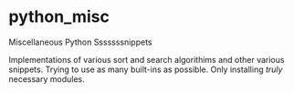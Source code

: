 # python_misc
Miscellaneous Python Sssssssnippets

Implementations of various sort and search algorithims and other various snippets. Trying to use as many built-ins as possible. Only installing *truly* necessary modules. 